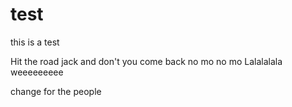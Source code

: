 # test
this is a test

Hit the road jack and don't you come back no mo no mo
Lalalalala
weeeeeeeee

change for the people
